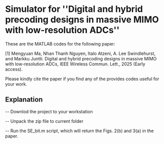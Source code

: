 # Simulator for ''Digital and hybrid precoding designs in massive MIMO with low-resolution ADCs''
These are the MATLAB codes for the following paper:

[1] Mengyuan Ma, Nhan Thanh Nguyen, Italo Atzeni, A. Lee Swindlehurst, and Markku Juntti. Digital and hybrid precoding designs in massive MIMO with low-resolution ADCs, IEEE Wireless Commun. Lett., 2025 (Early access).

Please kindly cite the paper if you find any of the provides codes useful for your work.

## Explanation

-- Downlod the project to your workstation

-- Unpack the zip file to current folder

-- Run the SE_bit.m script, which will return the Figs. 2(b) and 3(a) in the paper.
